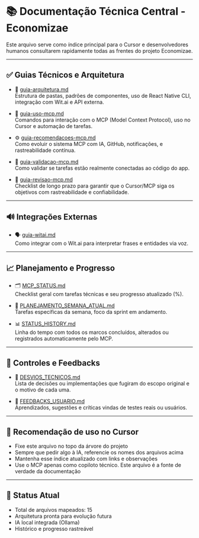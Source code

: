 # 📚 Documentação Técnica Central - Economizae

Este arquivo serve como índice principal para o Cursor e desenvolvedores humanos consultarem rapidamente todas as frentes do projeto Economizae.

---

## ✅ Guias Técnicos e Arquitetura

- 📘 [guia-arquitetura.md](./guia-arquitetura.md)  
  Estrutura de pastas, padrões de componentes, uso de React Native CLI, integração com Wit.ai e API externa.

- 🧠 [guia-uso-mcp.md](./guia-uso-mcp.md)  
  Comandos para interação com o MCP (Model Context Protocol), uso no Cursor e automação de tarefas.

- ⚙️ [guia-recomendacoes-mcp.md](./guia-recomendacoes-mcp.md)  
  Como evoluir o sistema MCP com IA, GitHub, notificações, e rastreabilidade contínua.

- 🔎 [guia-validacao-mcp.md](./guia-validacao-mcp.md)  
  Como validar se tarefas estão realmente conectadas ao código do app.

- 🧩 [guia-revisao-mcp.md](./guia-revisao-mcp.md)  
  Checklist de longo prazo para garantir que o Cursor/MCP siga os objetivos com rastreabilidade e confiabilidade.

---

## 🔊 Integrações Externas

- 🗣 [guia-witai.md](./guia-witai.md)  
  Como integrar com o Wit.ai para interpretar frases e entidades via voz.

---

## 📈 Planejamento e Progresso

- 🗂 [MCP_STATUS.md](./MCP_STATUS.md)  
  Checklist geral com tarefas técnicas e seu progresso atualizado (%).

- 📅 [PLANEJAMENTO_SEMANA_ATUAL.md](./PLANEJAMENTO_SEMANA_ATUAL.md)  
  Tarefas específicas da semana, foco da sprint em andamento.

- 📊 [STATUS_HISTORY.md](./STATUS_HISTORY.md)  
  Linha do tempo com todos os marcos concluídos, alterados ou registrados automaticamente pelo MCP.

---

## 🚧 Controles e Feedbacks

- 🔀 [DESVIOS_TECNICOS.md](./DESVIOS_TECNICOS.md)  
  Lista de decisões ou implementações que fugiram do escopo original e o motivo de cada uma.

- 💬 [FEEDBACKS_USUARIO.md](./FEEDBACKS_USUARIO.md)  
  Aprendizados, sugestões e críticas vindas de testes reais ou usuários.

---

## 🧠 Recomendação de uso no Cursor

- Fixe este arquivo no topo da árvore do projeto
- Sempre que pedir algo à IA, referencie os nomes dos arquivos acima
- Mantenha esse índice atualizado com links e observações
- Use o MCP apenas como copiloto técnico. Este arquivo é a fonte de verdade da documentação

---

## 📌 Status Atual

- Total de arquivos mapeados: 15
- Arquitetura pronta para evolução futura
- IA local integrada (Ollama)
- Histórico e progresso rastreável